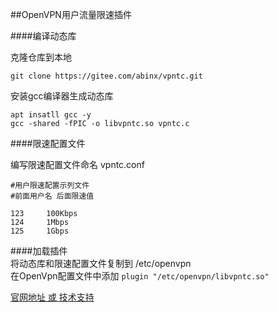 ##OpenVPN用户流量限速插件

####编译动态库  

克隆仓库到本地  
```
git clone https://gitee.com/abinx/vpntc.git
```
安装gcc编译器生成动态库  
```
apt insatll gcc -y
gcc -shared -fPIC -o libvpntc.so vpntc.c
```

####限速配置文件  

编写限速配置文件命名 vpntc.conf  
```
#用户限速配置示列文件
#前面用户名 后面限速值 

123		100Kbps
124		1Mbps
125		1Gbps
```
####加载插件  
将动态库和限速配置文件复制到 /etc/openvpn  
在OpenVpn配置文件中添加 
```plugin "/etc/openvpn/libvpntc.so"```   

[官网地址 或 技术支持](http://vpn.bincs.cn)  
